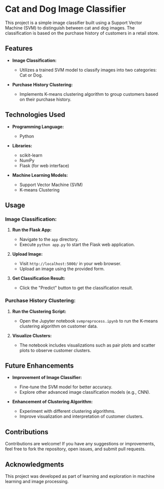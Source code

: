 # Cat and Dog Image Classifier

This project is a simple image classifier built using a Support Vector Machine (SVM) to distinguish between cat and dog images. The classification is based on the purchase history of customers in a retail store.

## Features

- **Image Classification:**
  - Utilizes a trained SVM model to classify images into two categories: Cat or Dog.
  
- **Purchase History Clustering:**
  - Implements K-means clustering algorithm to group customers based on their purchase history.

## Technologies Used

- **Programming Language:**
  - Python
  
- **Libraries:**
  - scikit-learn
  - NumPy
  - Flask (for web interface)
  
- **Machine Learning Models:**
  - Support Vector Machine (SVM)
  - K-means Clustering

## Usage

### Image Classification:

1. **Run the Flask App:**
   - Navigate to the `app` directory.
   - Execute `python app.py` to start the Flask web application.

2. **Upload Image:**
   - Visit `http://localhost:5000/` in your web browser.
   - Upload an image using the provided form.

3. **Get Classification Result:**
   - Click the "Predict" button to get the classification result.

### Purchase History Clustering:

1. **Run the Clustering Script:**
   - Open the Jupyter notebook `svmpreprocess.ipynb` to run the K-means clustering algorithm on customer data.

2. **Visualize Clusters:**
   - The notebook includes visualizations such as pair plots and scatter plots to observe customer clusters.

## Future Enhancements

- **Improvement of Image Classifier:**
  - Fine-tune the SVM model for better accuracy.
  - Explore other advanced image classification models (e.g., CNN).

- **Enhancement of Clustering Algorithm:**
  - Experiment with different clustering algorithms.
  - Improve visualization and interpretation of customer clusters.

## Contributions

Contributions are welcome! If you have any suggestions or improvements, feel free to fork the repository, open issues, and submit pull requests.

## Acknowledgments

This project was developed as part of learning and exploration in machine learning and image processing.

